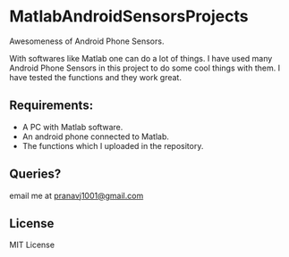 # MatlabAndroidSensorsProjects
Awesomeness of Android Phone Sensors.

With softwares like Matlab one can do a lot of things.
I have used many Android Phone Sensors in this project to do some cool things with them.
I have tested the functions and they work great. 

## Requirements:

* A PC with Matlab software.
* An android phone connected to Matlab.
* The functions which I uploaded in the repository.

## Queries?

email me at pranavj1001@gmail.com

## License

MIT License

